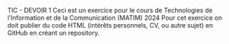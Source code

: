 TIC - DEVOIR 1
Ceci est un exercice pour le cours de Technologies de l'Information et de la Communication (MATIM) 2024 
Pour cet exercice on doit publier du code HTML (intérêts personnels, CV, ou autre sujet) en GitHub en créant un repository.
